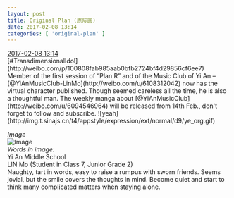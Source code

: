 ```yaml
---
layout: post
title: Original Plan (原际画)
date: 2017-02-08 13:14
categories: [ 'original-plan' ]
---
```


<div class="weibo-info">
  <a href="http://weibo.com/5626539553/EuzCZC6cJ">2017-02-08 13:14</a>
</div>
[#TransdimensionalIdol](http://weibo.com/p/100808fab985aab0bfb2724bf4d29856cf6ee7) Member of the first session of “Plan R” and of the Music Club of Yi An – [@YiAnMusicClub-LinMo](http://weibo.com/u/6108312042) now has the virtual character published. Though seemed careless all the time, he is also a thoughtful man. The weekly manga about [@YiAnMusicClub](http://weibo.com/u/6094546964) will be released from 14th Feb., don't forget to follow and subscribe. ![yeah](http://img.t.sinajs.cn/t4/appstyle/expression/ext/normal/d9/ye_org.gif)

<!-- more -->

*Image*  
![Image](http://wx3.sinaimg.cn/mw690/0068MnXXgy1fcizj1bbhtj31kw1cqqv5.jpg)  
*Words in image:*  
Yi An Middle School  
LIN Mo (Student in Class 7, Junior Grade 2)  
Naughty, tart in words, easy to raise a rumpus with sworn friends. Seems jovial, but the smile covers the thoughts in mind. Become quiet and start to think many complicated matters when staying alone.
